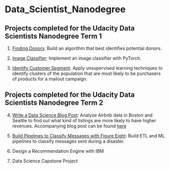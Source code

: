 # Data_Scientist_Nanodegree

## Projects completed for the Udacity Data Scientists Nanodegree Term 1
1. [Finding Donors](https://github.com/joshxinjie/Data_Scientist_Nanodegree/tree/master/finding_donors): Build an algorithm that best identifies potential donors.

2. [Image Classifier](https://github.com/joshxinjie/Data_Scientist_Nanodegree/tree/master/image_classifier): Implement an image classifier with PyTorch. 

3. [Identify Customer Segment](https://github.com/joshxinjie/Data_Scientist_Nanodegree/tree/master/identify_customer_segment): Apply unsupervised learning techniques to identify clusters of the population that are most likely to be purchasers of products for a mailout campaign.

## Projects completed for the Udacity Data Scientists Nanodegree Term 2
4. [Write a Data Science Blog Post](https://github.com/joshxinjie/Data_Scientist_Nanodegree/tree/master/data_science_blog): Analyze Airbnb data in Boston and Seattle to find out what kind of listings are more likely to have  higher revenues. Accompanying blog post can be found [here](https://towardsdatascience.com/uncovering-the-secrets-to-higher-airbnb-revenues-6dbf178942af)

5. [Build Pipelines to Classify Messages with Figure Eight](https://github.com/joshxinjie/Data_Scientist_Nanodegree/tree/master/disaster_response_pipeline): Build ETL and ML pipelines to classify messages sent during a disaster. 

6. Design a Recommendation Engine with IBM

7. Data Science Capstone Project
